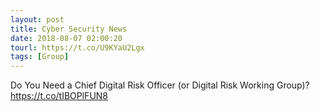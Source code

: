 ```yaml
---
layout: post
title: Cyber Security News
date: 2018-08-07 02:00:20
tourl: https://t.co/U9KYaU2Lgx
tags: [Group]
---
```

Do You Need a Chief Digital Risk Officer (or Digital Risk Working Group)? https://t.co/tIBOPlFUN8